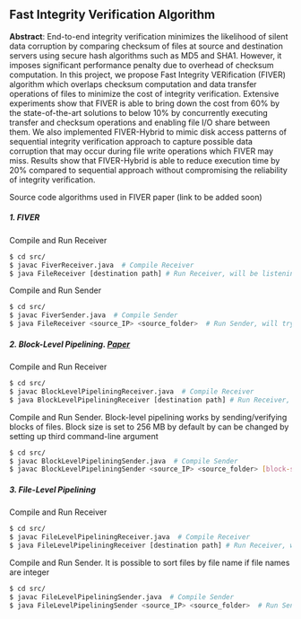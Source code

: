  ## Fast Integrity Verification Algorithm
 
**Abstract**: End-to-end integrity verification minimizes the likelihood of silent data corruption by comparing checksum of files at source and destination servers using secure hash algorithms such as MD5 and SHA1. However, it imposes significant performance penalty due to overhead of checksum computation. In this project, we propose Fast Integrity VERification (FIVER) algorithm which overlaps checksum computation and data transfer operations of files to minimize the cost of integrity verification. Extensive experiments show that FIVER is able to bring down the cost from 60% by the state-of-the-art solutions to below 10\% by concurrently executing transfer and checksum operations and enabling file I/O share between them. We also implemented FIVER-Hybrid to mimic disk access patterns of sequential integrity verification approach to capture possible data corruption that may occur during file write operations which FIVER may miss. Results show that FIVER-Hybrid is able to reduce execution time by 20% compared to sequential approach without compromising the reliability of integrity verification.
 
 Source code algorithms used in FIVER paper (link to be added soon)
 ##### 1. FIVER
 Compile and Run Receiver
 ```sh
 $ cd src/
$ javac FiverReceiver.java  # Compile Receiver
$ java FileReceiver [destination path] # Run Receiver, will be listening on port 2008
```
Compile and Run Sender
 ```sh
 $ cd src/
$ javac FiverSender.java  # Compile Sender
$ java FileReceiver <source_IP> <source_folder>  # Run Sender, will try connecting to port 2008
```

 ##### 2. Block-Level Pipelining. [Paper](https://ieeexplore.ieee.org/abstract/document/7840953)
 Compile and Run Receiver
 ```sh
 $ cd src/
$ javac BlockLevelPipeliningReceiver.java  # Compile Receiver
$ java BlockLevelPipeliningReceiver [destination path] # Run Receiver, will be listening on port 2038
```
Compile and Run Sender. Block-level pipelining works by sending/verifying blocks of  files. Block size is set to 256 MB by default by can be changed by setting up third command-line argument
 ```sh
 $ cd src/
$ javac BlockLevelPipeliningSender.java  # Compile Sender
$ javac BlockLevelPipeliningSender <source_IP> <source_folder> [block-size-in-byte] # Run Sender, will try connecting to port 2038
```

 ##### 3. File-Level Pipelining
 Compile and Run Receiver
 ```sh
 $ cd src/
$ javac FileLevelPipeliningReceiver.java  # Compile Receiver
$ java FileLevelPipeliningReceiver [destination path] # Run Receiver, will be listening on port 2028
```
Compile and Run Sender. It is possible to sort files by file name if file names are integer
 ```sh
 $ cd src/
$ javac FileLevelPipeliningSender.java  # Compile Sender
$ java FileLevelPipeliningSender <source_IP> <source_folder>  # Run Sender, will try connecting to port 2028
```
